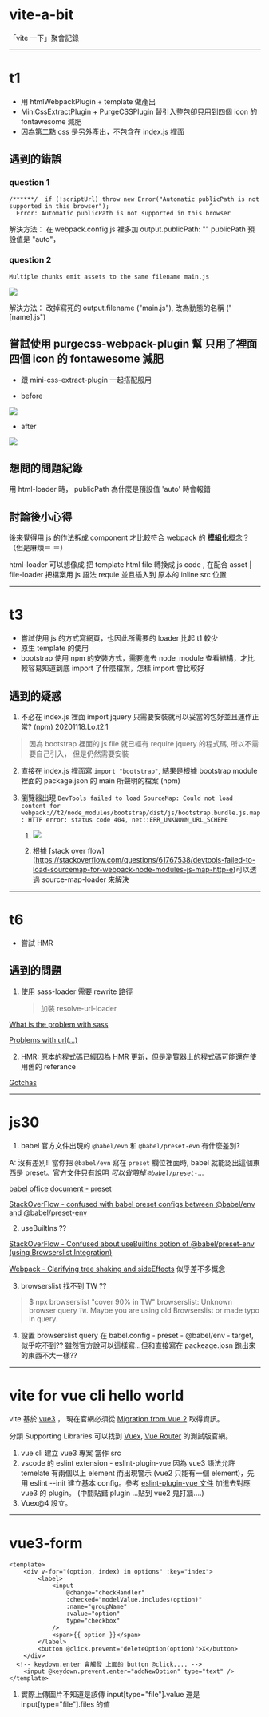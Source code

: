 # vite-a-bit

「vite 一下」聚會記錄

---

# t1

- 用 htmlWebpackPlugin + template 做產出
- MiniCssExtractPlugin + PurgeCSSPlugin 替引入整包卻只用到四個 icon 的 fontawesome 減肥
- 因為第二點 css 是另外產出，不包含在 index.js 裡面

## 遇到的錯誤

### question 1

```
/******/  if (!scriptUrl) throw new Error("Automatic publicPath is not supported in this browser");                            ^
  Error: Automatic publicPath is not supported in this browser
```

解決方法： 在 webpack.config.js 裡多加 output.publicPath: ""
publicPath 預設值是 "auto"，

### question 2

```
Multiple chunks emit assets to the same filename main.js
```

![](./README-image/t1/error-some-name.png)

解決方法： 改掉寫死的 output.filename ("main.js"), 改為動態的名稱 ("[name].js")

## 嘗試使用 purgecss-webpack-plugin 幫 只用了裡面四個 icon 的 fontawesome 減肥

- 跟 mini-css-extract-plugin 一起搭配服用

- before

![](./README-image/t1/before.png)

- after

![](./README-image/t1/after.png)

## 想問的問題紀錄

用 html-loader 時， publicPath 為什麼是預設值 'auto' 時會報錯

## 討論後小心得

後來覺得用 js 的作法拆成 component 才比較符合 webpack 的 **模組化**概念？ （但是麻煩＝ ＝）

html-loader 可以想像成 把 template html file 轉換成 js code ,
在配合 asset | file-loader 把檔案用 js 語法 requie 並且插入到 原本的 inline src 位置

---

# t3

- 嘗試使用 js 的方式寫網頁，也因此所需要的 loader 比起 t1 較少
- 原生 template 的使用
- bootstrap 使用 npm 的安裝方式，需要進去 node_module 查看結構，才比較容易知道到底 import 了什麼檔案，怎樣 import 會比較好

## 遇到的疑惑

1. 不必在 index.js 裡面 import jquery 只需要安裝就可以妥當的包好並且運作正常? (npm) 20201118.Lo.t2.1

> 因為 bootstrap 裡面的 js file 就已經有 require jquery 的程式碼, 所以不需要自己引入， 但是仍然需要安裝

2. 直接在 index.js 裡面寫 `import "bootstrap"`, 結果是根據 bootstrap module 裡面的 package.json 的 main 所聲明的檔案 (npm)

3. 瀏覽器出現 `DevTools failed to load SourceMap: Could not load content for webpack://t2/node_modules/bootstrap/dist/js/bootstrap.bundle.js.map: HTTP error: status code 404, net::ERR_UNKNOWN_URL_SCHEME`

   1. ![]("./README-image/t3/screenShot.png")

   1. 根據 [stack over flow] (https://stackoverflow.com/questions/61767538/devtools-failed-to-load-sourcemap-for-webpack-node-modules-js-map-http-e)可以透過 source-map-loader 來解決

---

# t6

- 嘗試 HMR

## 遇到的問題

1. 使用 sass-loader 需要 rewrite 路徑
   > 加裝 resolve-url-loader

[What is the problem with sass](https://github.com/bholloway/resolve-url-loader/blob/v4-development/packages/resolve-url-loader/README.md#whats-the-problem-with-sass)

[Problems with url(...)](https://github.com/webpack-contrib/sass-loader#problems-with-url)

2. HMR: 原本的程式碼已經因為 HMR 更新，但是瀏覽器上的程式碼可能還在使用舊的 referance

[Gotchas](https://webpack.js.org/guides/hot-module-replacement/#gotchas)

---

# js30

1. babel 官方文件出現的 `@babel/evn` 和 `@babel/preset-evn` 有什麼差別?

A: 沒有差別!! 當你把 `@babel/evn` 寫在 `preset` 欄位裡面時, babel 就能認出這個東西是 preset。官方文件只有說明 _可以省略掉 `@babel/preset-`_...

[babel office document - preset](https://stackoverflow.com/questions/56108110/confused-with-babel-preset-configs-between-babel-env-and-babel-preset-env)

[StackOverFlow - confused with babel preset configs between @babel/env and @babel/preset-env](https://stackoverflow.com/questions/56108110/confused-with-babel-preset-configs-between-babel-env-and-babel-preset-env)

2. useBuiltIns ??

[StackOverFlow - Confused about useBuiltIns option of @babel/preset-env (using Browserslist Integration)](https://stackoverflow.com/questions/52625979/confused-about-usebuiltins-option-of-babel-preset-env-using-browserslist-integ)

[Webpack - Clarifying tree shaking and sideEffects](https://webpack.js.org/guides/tree-shaking/#clarifying-tree-shaking-and-sideeffects)
似乎差不多概念

3. browserslist 找不到 TW ??

> $ npx browserslist "cover 90% in TW"
> browserslist: Unknown browser query `TW`. Maybe you are using old Browserslist or made typo in query.

4. 設置 browserslist query 在 babel.config - preset - @babel/env - target, 似乎吃不到?? 雖然官方說可以這樣寫...但和直接寫在 packeage.josn 跑出來的東西不大一樣??

---

# vite for vue cli hello world

vite 基於 [vue3](https://v3.vuejs.org/guide/migration/introduction.html) ，
現在官網必須從 [Migration from Vue 2](https://v3.vuejs.org/guide/migration/introduction.html) 取得資訊。

分類 Supporting Libraries 可以找到 [Vuex](https://next.vuex.vuejs.org/), [Vue Router](https://next.router.vuejs.org/) 的測試版官網。

1. vue cli 建立 vue3 專案 當作 src
2. vscode 的 eslint extension - eslint-plugin-vue 因為 vue3 語法允許 temelate 有兩個以上 element 而出現警示 (vue2 只能有一個 element)，先用 eslint --init 建立基本 config。參考 [eslint-plugin-vue 文件](https://eslint.vuejs.org/user-guide/#installation) 加進去對應 vue3 的 plugin。 (中間貼錯 plugin ...貼到 vue2 鬼打牆....)
3. Vuex@4 設立。

---

# vue3-form

```htmlembedded
<template>
	<div v-for="(option, index) in options" :key="index">
		<label>
			<input
				@change="checkHandler"
				:checked="modelValue.includes(option)"
				:name="groupName"
				:value="option"
				type="checkbox"
			/>
			<span>{{ option }}</span>
		</label>
		<button @click.prevent="deleteOption(option)">X</button>
	</div>
  <!-- keydown.enter 會觸發 上面的 button @click.... -->
	<input @keydown.prevent.enter="addNewOption" type="text" />
</template>
```

1. 實際上傳圖片不知道是該傳 input[type="file"].value 還是 input[type="file"].files 的值

